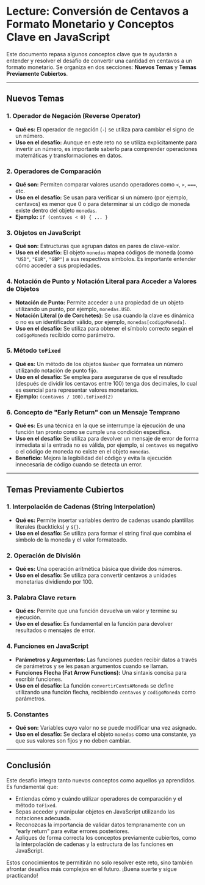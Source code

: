 # Lecture: Conversión de Centavos a Formato Monetario y Conceptos Clave en JavaScript

Este documento repasa algunos conceptos clave que te ayudarán a entender y resolver el desafío de convertir una cantidad en centavos a un formato monetario. Se organiza en dos secciones: **Nuevos Temas** y **Temas Previamente Cubiertos**.

---

## Nuevos Temas

### 1. Operador de Negación (Reverse Operator)
- **Qué es:** El operador de negación (`-`) se utiliza para cambiar el signo de un número.
- **Uso en el desafío:** Aunque en este reto no se utiliza explícitamente para invertir un número, es importante saberlo para comprender operaciones matemáticas y transformaciones en datos.

### 2. Operadores de Comparación
- **Qué son:** Permiten comparar valores usando operadores como `<`, `>`, `===`, etc.
- **Uso en el desafío:** Se usan para verificar si un número (por ejemplo, centavos) es menor que 0 o para determinar si un código de moneda existe dentro del objeto `monedas`.
- **Ejemplo:** `if (centavos < 0) { ... }`

### 3. Objetos en JavaScript
- **Qué son:** Estructuras que agrupan datos en pares de clave-valor.
- **Uso en el desafío:** El objeto `monedas` mapea códigos de moneda (como `"USD"`, `"EUR"`, `"GBP"`) a sus respectivos símbolos. Es importante entender cómo acceder a sus propiedades.
  
### 4. Notación de Punto y Notación Literal para Acceder a Valores de Objetos
- **Notación de Punto:** Permite acceder a una propiedad de un objeto utilizando un punto, por ejemplo, `monedas.USD`.
- **Notación Literal (o de Corchetes):** Se usa cuando la clave es dinámica o no es un identificador válido, por ejemplo, `monedas[codigoMoneda]`.
- **Uso en el desafío:** Se utiliza para obtener el símbolo correcto según el `codigoMoneda` recibido como parámetro.

### 5. Método `toFixed`
- **Qué es:** Un método de los objetos `Number` que formatea un número utilizando notación de punto fijo.
- **Uso en el desafío:** Se emplea para asegurarse de que el resultado (después de dividir los centavos entre 100) tenga dos decimales, lo cual es esencial para representar valores monetarios.
- **Ejemplo:** `(centavos / 100).toFixed(2)`

### 6. Concepto de "Early Return" con un Mensaje Temprano
- **Qué es:** Es una técnica en la que se interrumpe la ejecución de una función tan pronto como se cumple una condición específica.
- **Uso en el desafío:** Se utiliza para devolver un mensaje de error de forma inmediata si la entrada no es válida, por ejemplo, si `centavos` es negativo o el código de moneda no existe en el objeto `monedas`.
- **Beneficio:** Mejora la legibilidad del código y evita la ejecución innecesaria de código cuando se detecta un error.

---

## Temas Previamente Cubiertos

### 1. Interpolación de Cadenas (String Interpolation)
- **Qué es:** Permite insertar variables dentro de cadenas usando plantillas literales (backticks) y `${}`.
- **Uso en el desafío:** Se utiliza para formar el string final que combina el símbolo de la moneda y el valor formateado.

### 2. Operación de División
- **Qué es:** Una operación aritmética básica que divide dos números.
- **Uso en el desafío:** Se utiliza para convertir centavos a unidades monetarias dividiendo por 100.

### 3. Palabra Clave `return`
- **Qué es:** Permite que una función devuelva un valor y termine su ejecución.
- **Uso en el desafío:** Es fundamental en la función para devolver resultados o mensajes de error.

### 4. Funciones en JavaScript
- **Parámetros y Argumentos:** Las funciones pueden recibir datos a través de parámetros y se les pasan argumentos cuando se llaman.
- **Funciones Flecha (Fat Arrow Functions):** Una sintaxis concisa para escribir funciones.
- **Uso en el desafío:** La función `convertirCentsAMoneda` se define utilizando una función flecha, recibiendo `centavos` y `codigoMoneda` como parámetros.

### 5. Constantes
- **Qué son:** Variables cuyo valor no se puede modificar una vez asignado.
- **Uso en el desafío:** Se declara el objeto `monedas` como una constante, ya que sus valores son fijos y no deben cambiar.

---

## Conclusión

Este desafío integra tanto nuevos conceptos como aquellos ya aprendidos. Es fundamental que:
- Entiendas cómo y cuándo utilizar operadores de comparación y el método `toFixed`.
- Sepas acceder y manipular objetos en JavaScript utilizando las notaciones adecuada.
- Reconozcas la importancia de validar datos tempranamente con un "early return" para evitar errores posteriores.
- Apliques de forma correcta los conceptos previamente cubiertos, como la interpolación de cadenas y la estructura de las funciones en JavaScript.

Estos conocimientos te permitirán no solo resolver este reto, sino también afrontar desafíos más complejos en el futuro. ¡Buena suerte y sigue practicando!

